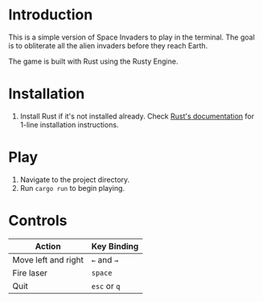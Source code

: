 # Introduction

This is a simple version of Space Invaders to play in the terminal. The goal is to obliterate all the alien invaders
before they reach Earth.

The game is built with Rust using the Rusty Engine.

# Installation

1. Install Rust if it's not installed already. Check [Rust's documentation](https://www.rust-lang.org/tools/install) for
   1-line installation instructions.

# Play

1. Navigate to the project directory.
2. Run `cargo run` to begin playing.

# Controls

| Action              | Key Binding |
|---------------------|-------------|
| Move left and right | `←` and `→` |
| Fire laser          | `space`     |
| Quit                | `esc` or `q` |